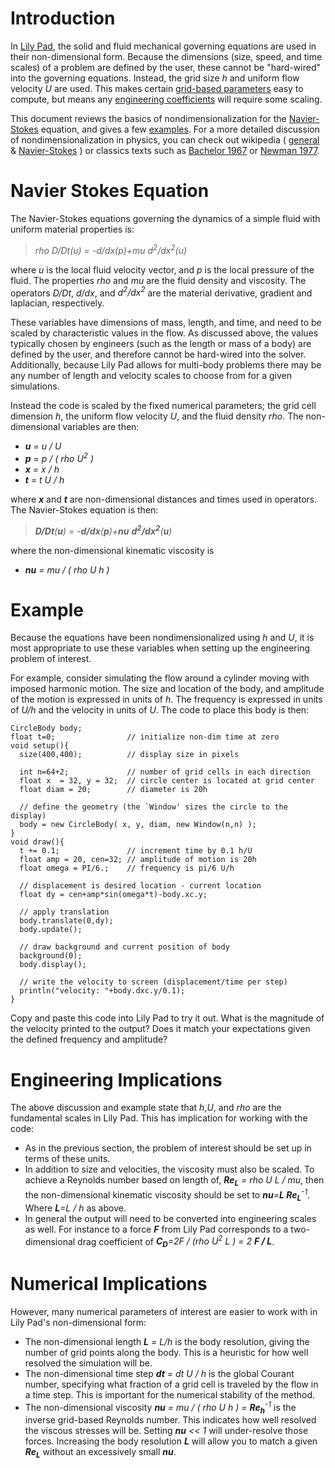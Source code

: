 # Introduction #

In [Lily Pad](LilyPadDocumentation.md), the solid and fluid mechanical governing equations are used in their non-dimensional form. Because the dimensions (size, speed, and time scales) of a problem are defined by the user, these cannot be "hard-wired" into the governing equations. Instead, the grid size _h_ and uniform flow velocity _U_ are used. This makes certain [grid-based parameters](Nondimensionalization#Numerical_Implications.md) easy to compute, but means any [engineering coefficients](Nondimensionalization#Engineering_Implications.md) will require some scaling.

This document reviews the basics of nondimensionalization for the [Navier-Stokes](Nondimensionalization#Navier_Stokes_Equation.md) equation, and gives a few [examples](Nondimensionalization#Example.md). For a more detailed discussion of nondimensionalization in physics, you can check out wikipedia (  [general](http://en.wikipedia.org/wiki/Nondimensionalization) & [Navier-Stokes](http://en.wikipedia.org/wiki/Non-dimensionalization_and_scaling_of_the_Navier%E2%80%93Stokes_equations) ) or classics texts such as [Bachelor 1967](http://books.google.co.uk/books?id=Rla7OihRvUgC&lpg=PP1&pg=PP1#v=onepage&q&f=false) or [Newman 1977](http://books.google.co.uk/books?id=nj-k_lAmaBYC&lpg=PP1&dq=newman%201977&pg=PP1#v=onepage&q=newman%201977&f=false).

# Navier Stokes Equation #

The Navier-Stokes equations governing the dynamics of a simple fluid with uniform material properties is:

> _rho D/Dt(u) = -d/dx(p)+mu d<sup>2</sup>/dx<sup>2</sup>(u)_

where _u_ is the local fluid velocity vector, and _p_ is the local pressure of the fluid. The properties _rho_ and _mu_ are the fluid density and viscosity. The operators _D/Dt_, _d/dx_, and _d<sup>2</sup>/dx<sup>2</sup>_ are the material derivative, gradient and laplacian, respectively.

These variables have dimensions of mass, length, and time, and need to be scaled by characteristic values in the flow. As discussed above, the values typically chosen by engineers (such as the length or mass of a body) are defined by the user, and therefore cannot be hard-wired into the solver. Additionally, because Lily Pad allows for multi-body problems there may be any number of length and velocity scales to choose from for a given simulations.

Instead the code is scaled by the fixed numerical parameters; the grid cell dimension _h_, the uniform flow velocity _U_, and the fluid density _rho_. The non-dimensional variables are then:

  * _**u** = u / U_
  * _**p** = p / ( rho U<sup>2</sup> )_
  * _**x** = x / h_
  * _**t** = t U / h_

where _**x**_ and _**t**_ are non-dimensional distances and times used in operators. The Navier-Stokes equation is then:

> _**D/Dt**(**u**) = -**d/dx**(**p**)+**nu** **d<sup>2</sup>/dx<sup>2</sup>**(**u**)_

where the non-dimensional kinematic viscosity is

  * _**nu** = mu / ( rho U h )_


# Example #

Because the equations have been nondimensionalized using _h_ and _U_, it is most appropriate to use these variables when setting up the engineering problem of interest.

For example, consider simulating the flow around a cylinder moving with imposed harmonic motion. The size and location of the body, and amplitude of the motion is expressed in units of _h_. The frequency is expressed in units of _U/h_ and the velocity in units of _U_. The code to place this body is then:
```
CircleBody body;
float t=0;                // initialize non-dim time at zero
void setup(){
  size(400,400);          // display size in pixels

  int n=64+2;             // number of grid cells in each direction
  float x  = 32, y = 32;  // circle center is located at grid center
  float diam = 20;        // diameter is 20h
  
  // define the geometry (the `Window' sizes the circle to the display) 
  body = new CircleBody( x, y, diam, new Window(n,n) );
}
void draw(){
  t += 0.1;               // increment time by 0.1 h/U
  float amp = 20, cen=32; // amplitude of motion is 20h
  float omega = PI/6.;    // frequency is pi/6 U/h

  // displacement is desired location - current location
  float dy = cen+amp*sin(omega*t)-body.xc.y;

  // apply translation
  body.translate(0,dy);   
  body.update();

  // draw background and current position of body
  background(0);
  body.display();

  // write the velocity to screen (displacement/time per step)
  println("velocity: "+body.dxc.y/0.1);
}
```

Copy and paste this code into Lily Pad to try it out. What is the magnitude of the velocity printed to the output? Does it match your expectations given the defined frequency and amplitude?

# Engineering Implications #

The above discussion and example state that _h_,_U_, and _rho_ are the fundamental scales in Lily Pad. This has implication for working with the code:

  * As in the previous section, the problem of interest should be set up in terms of these units.
  * In addition to size and velocities, the viscosity must also be scaled. To achieve a Reynolds number based on length of, _**Re<sub>L</sub>** = rho U L / mu_, then the non-dimensional kinematic viscosity should be set to _**nu**=**L Re<sub>L</sub>**<sup>-1</sup>_. Where _**L**=L / h_ as above.
  * In general the output will need to be converted into engineering scales as well. For instance to a force _**F**_ from Lily Pad corresponds to a two-dimensional drag coefficient of _**C<sub>D</sub>**=2F / (rho U<sup>2</sup> L ) = 2 **F / L**_.

# Numerical Implications #

However, many numerical parameters of interest are easier to work with in Lily Pad's non-dimensional form:

  * The non-dimensional length _**L** = L/h_ is the body resolution, giving the number of grid points along the body. This is a heuristic for how well resolved the simulation will be.
  * The non-dimensional time step _**dt** = dt U / h_ is the global Courant number, specifying what fraction of a grid cell is traveled by the flow in a time step. This is important for the numerical stability of the method.
  * The non-dimensional viscosity _**nu** = mu / ( rho U h ) = **Re<sub>h</sub>**<sup>-1</sup>_ is the inverse grid-based Reynolds number. This indicates how well resolved the viscous stresses will be. Setting _**nu** << 1_ will under-resolve those forces. Increasing the body resolution  _**L**_ will allow you to match a given _**Re<sub>L</sub>**_ without an excessively small _**nu**_.